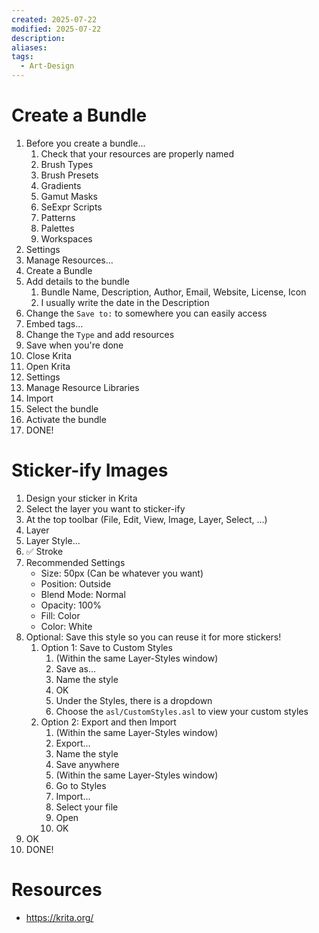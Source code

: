 ```yaml
---
created: 2025-07-22
modified: 2025-07-22
description: 
aliases: 
tags:
  - Art-Design
---
```


# Create a Bundle

1. Before you create a bundle...
    1. Check that your resources are properly named
    2. Brush Types
    3. Brush Presets
    4. Gradients
    5. Gamut Masks
    6. SeExpr Scripts
    7. Patterns
    8. Palettes
    9. Workspaces
2. Settings
3. Manage Resources…
4. Create a Bundle
5. Add details to the bundle
    1. Bundle Name, Description, Author, Email, Website, License, Icon
    2. I usually write the date in the Description
6. Change the `Save to:` to somewhere you can easily access
7. Embed tags…
8. Change the `Type` and add resources
9. Save when you're done
10. Close Krita
11. Open Krita
12. Settings
13. Manage Resource Libraries
14. Import
15. Select the bundle
16. Activate the bundle
17. DONE!

# Sticker-ify Images

1. Design your sticker in Krita
2. Select the layer you want to sticker-ify
3. At the top toolbar (File, Edit, View, Image, Layer, Select, ...)
4. Layer
5. Layer Style...
6. ✅ Stroke
7. Recommended Settings
    - Size: 50px (Can be whatever you want)
    - Position: Outside
    - Blend Mode: Normal
    - Opacity: 100%
    - Fill: Color
    - Color: White
8. Optional: Save this style so you can reuse it for more stickers!
    1. Option 1: Save to Custom Styles
        1. (Within the same Layer-Styles window)
        2. Save as...
        3. Name the style
        4. OK
        5. Under the Styles, there is a dropdown
        6. Choose the `asl/CustomStyles.asl` to view your custom styles
    2. Option 2: Export and then Import
        1. (Within the same Layer-Styles window)
        2. Export...
        3. Name the style
        4. Save anywhere
        5. (Within the same Layer-Styles window)
        6. Go to Styles
        7. Import...
        8. Select your file
        9. Open
        10. OK
9. OK
10. DONE!

# Resources

- https://krita.org/
